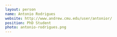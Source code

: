 ```yaml
---
layout: person
name: Antonio Rodrigues
website: http://www.andrew.cmu.edu/user/antonior/
position: PhD Student
photo: antonio-rodrigues.png
---
```

